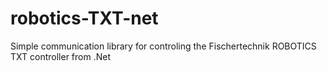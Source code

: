# robotics-TXT-net
Simple communication library for controling the Fischertechnik ROBOTICS TXT controller from .Net